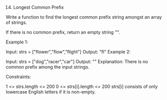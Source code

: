 14. Longest Common Prefix

Write a function to find the longest common prefix string amongst an array of
strings.

If there is no common prefix, return an empty string "".

Example 1:

Input: strs = ["flower","flow","flight"] Output: "fl" Example 2:

Input: strs = ["dog","racer","car"] Output: "" Explanation: There is no common
prefix among the input strings.

Constraints:

1 <= strs.length <= 200 0 <= strs[i].length <= 200 strs[i] consists of only
lowercase English letters if it is non-empty.
